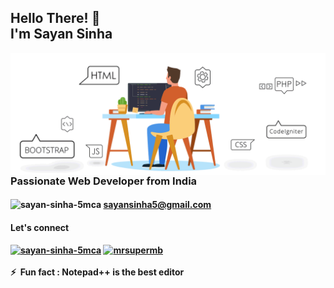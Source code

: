<h2 align="left">Hello There! 👋 <br />I'm Sayan Sinha</h2>
<img align="right" src="images/website.gif" width="550" />

<h3 align="left">
  Passionate Web Developer from India
</h3>

<h4 align="left">
   <img src="https://cdn.jsdelivr.net/npm/simple-icons@3.0.1/icons/gmail.svg" alt="sayan-sinha-5mca" height="14" width="20" />
  <a href="mailto:sayansinha5@gmail.com">
  sayansinha5@gmail.com</a>
 </h4>

<h4 align="left">
  Let's connect<br /><br />
<a href="https://linkedin.com/in/sayan-sinha-5mca" target="blank"><img align="center" src="https://cdn.jsdelivr.net/npm/simple-icons@3.0.1/icons/linkedin.svg" alt="sayan-sinha-5mca" height="30" width="40" /></a>
<a href="https://instagram.com/mrsupermb" target="blank"><img align="center" src="https://cdn.jsdelivr.net/npm/simple-icons@3.0.1/icons/instagram.svg" alt="mrsupermb" height="30" width="40" /></a>
  <br /><br />
⚡ &nbsp;Fun fact : Notepad++ is the best editor<br />
</h4>
